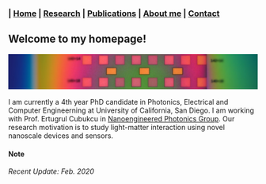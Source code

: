 ### | [Home](/index.md) | [Research](/research/index.md) | [Publications](/publications/index.md) | [About me](/aboutme/index.md) | [Contact](/contact/index.md)
## Welcome to my homepage!

![](Images/ebl-developed-10X_banner.jpeg)

I am currently a 4th year PhD candidate in Photonics, Electrical and Computer Engineerning at University of California, San Diego. I am working with Prof. Ertugrul Cubukcu in [Nanoengineered Photonics Group](http://cubukcu.ucsd.edu/Cubukcu_Lab-UCSD/Home.html). Our research motivation is to study light-matter interaction using novel nanoscale devices and sensors.

#### Note

_Recent Update: Feb. 2020_
